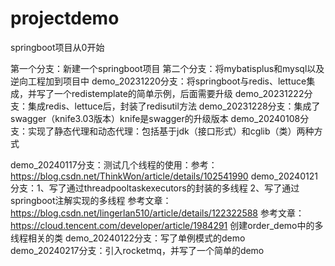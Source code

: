 # projectdemo
springboot项目从0开始


第一个分支：新建一个springboot项目
第二个分支：将mybatisplus和mysql以及逆向工程加到项目中
demo_20231220分支：将springboot与redis、lettuce集成，并写了一个redistemplate的简单示例，后面需要升级
demo_20231222分支：集成redis、lettuce后，封装了redisutil方法
demo_20231228分支：集成了swagger（knife3.03版本）knife是swagger的升级版本
demo_20240108分支：实现了静态代理和动态代理：包括基于jdk（接口形式）和cglib（类）两种方式

demo_20240117分支：测试几个线程的使用：参考：https://blog.csdn.net/ThinkWon/article/details/102541990
demo_20240121分支：1、写了通过threadpooltaskexecutors的封装的多线程
                  2、写了通过springboot注解实现的多线程
                  参考文章：https://blog.csdn.net/lingerlan510/article/details/122322588
                  参考文章：https://cloud.tencent.com/developer/article/1984291
                  创建order_demo中的多线程相关的类
demo_20240122分支：写了单例模式的demo         
demo_20240217分支：引入rocketmq，并写了一个简单的demo
